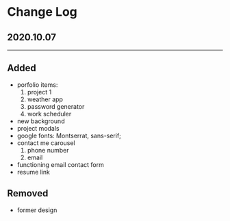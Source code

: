 # Change Log

## 2020.10.07
<hr>

## Added
* porfolio items: 
    1. project 1
    2. weather app
    3. password generator
    4. work scheduler 
* new background
* project modals
* google fonts: Montserrat, sans-serif; 
* contact me carousel
    1. phone number
    2. email
* functioning email contact form
* resume link


## Removed
* former design